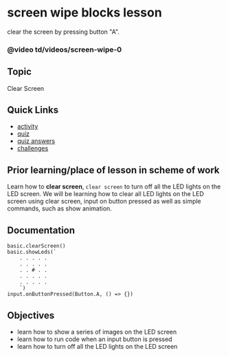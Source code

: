 # screen wipe blocks lesson

clear the screen by pressing button "A".

### @video td/videos/screen-wipe-0

## Topic

Clear Screen

## Quick Links

* [activity](/microbit/lessons/screen-wipe/activity)
* [quiz](/microbit/lessons/screen-wipe/quiz)
* [quiz answers](/microbit/lessons/screen-wipe/quiz-answers)
* [challenges](/microbit/lessons/screen-wipe/challenges)


## Prior learning/place of lesson in scheme of work

Learn how to **clear screen**, `clear screen` to turn off all the LED lights on the LED screen. We will be learning how to clear all LED lights on the LED screen using clear screen, input on button pressed as well as simple commands, such as show animation.


## Documentation

```cards
basic.clearScreen()
basic.showLeds(`
    . . . . .
    . . . . .
    . . # . .
    . . . . .
    . . . . .
    `)
input.onButtonPressed(Button.A, () => {})
```

## Objectives

* learn how to show a series of images on the LED screen
* learn how to run code when an input button is pressed
* learn how to turn off all the LED lights on the LED screen
